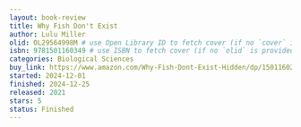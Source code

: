 ```yaml
---
layout: book-review
title: Why Fish Don't Exist
author: Lulu Miller
olid: OL29564998M # use Open Library ID to fetch cover (if no `cover` is provided)
isbn: 9781501160349 # use ISBN to fetch cover (if no `olid` is provided, dashes are optional)
categories: Biological Sciences
buy_link: https://www.amazon.com/Why-Fish-Dont-Exist-Hidden/dp/1501160273
started: 2024-12-01
finished: 2024-12-25
released: 2021
stars: 5
status: Finished
---
```

